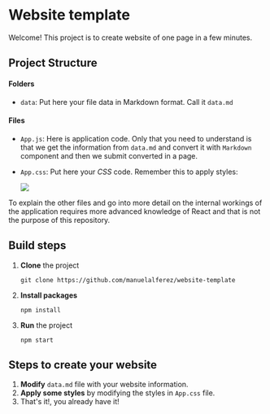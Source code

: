 # Website template 

Welcome! This project is to create website of one page in a few minutes. 



## Project Structure 

#### Folders

* `data`: Put here your file data in Markdown format. Call it `data.md`

#### Files

* `App.js`: Here is application code. Only that you need to understand is that we get the information from `data.md` and convert it with `Markdown` component and then we submit converted in a page.  

* `App.css`: Put here your *CSS* code. Remember this to apply styles: 

  ![](http://i.imgur.com/RvU3pmS.png)

To explain the other files and go into more detail on the internal workings of the application requires more advanced knowledge of React and that is not the purpose of this repository.



## Build steps

1. **Clone** the project

   ```
   git clone https://github.com/manuelalferez/website-template
   ```

2. **Install packages**

   ```
   npm install
   ```

3. **Run** the project

   ```
   npm start
   ```



## Steps to create your website

1. **Modify** `data.md` file with your website information. 
2. **Apply some styles** by modifying the styles in `App.css` file.
3. That's it!, you already have it!

